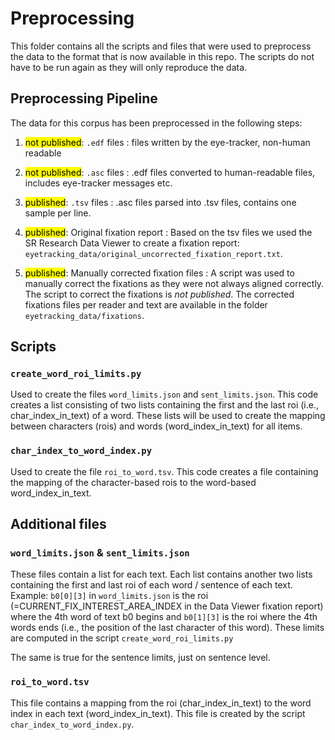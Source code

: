 # Preprocessing

This folder contains all the scripts and files that were used to preprocess the data to the format that is now 
available in this repo. The scripts do not have to be run again as they will only reproduce the data. 

## Preprocessing Pipeline
The data for this corpus has been preprocessed in the following steps:

1. <mark>not published</mark>: ``.edf`` files
: files written by the eye-tracker, non-human readable

2. <mark>not published</mark>: ``.asc`` files
: .edf files converted to human-readable files, includes eye-tracker messages etc. 

3. <mark>published</mark>: ``.tsv`` files
: .asc files parsed into .tsv files, contains one sample per line.

4. <mark>published</mark>: Original fixation report
: Based on the tsv files we used the SR Research Data Viewer to create a fixation report: ``eyetracking_data/original_uncorrected_fixation_report.txt``.

5. <mark>published</mark>: Manually corrected fixation files
: A script was used to manually correct the fixations as they were not always aligned correctly. The script to correct the fixations is _not published_.
The corrected fixations files per reader and text are available in the folder ``eyetracking_data/fixations``.


## Scripts

### `create_word_roi_limits.py`
Used to create the files `word_limits.json` and `sent_limits.json`.
This code creates a list consisting of two lists containing the first and the last roi (i.e., char_index_in_text) of 
a word. These lists  will be used to create the mapping between characters (rois) and words (word_index_in_text) for all
items.

### `char_index_to_word_index.py`
Used to create the file `roi_to_word.tsv`.
This code creates a file containing the mapping of the character-based rois to the word-based word_index_in_text.

## Additional  files
### `word_limits.json` & `sent_limits.json`

These files contain a list for each text. Each list contains another two lists containing the first and last roi of each word / sentence of each text. Example: `b0[0][3]` in `word_limits.json` is the roi (=CURRENT_FIX_INTEREST_AREA_INDEX in the Data Viewer fixation report) where the 4th word of text b0 begins and
`b0[1][3]` is the roi where the 4th words ends (i.e., the position of the last character of this word). These
limits are computed in the script ``create_word_roi_limits.py``

The same is true for the sentence limits, just on sentence level.

### `roi_to_word.tsv`

This file contains a mapping from the roi (char_index_in_text) to the word index in each text (word_index_in_text). 
This file is created by the script ``char_index_to_word_index.py``.
